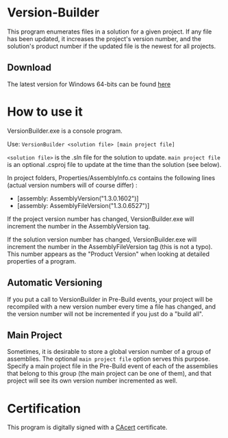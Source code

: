 # Version-Builder
This program enumerates files in a solution for a given project. If any file has been updated, it increases the project's version number, and the solution's product number if the updated file is the newest for all projects.

## Download
The latest version for Windows 64-bits can be found [here](https://github.com/dlebansais/Version-Builder/releases)

# How to use it
VersionBuilder.exe is a console program.

Use: `VersionBuilder <solution file> [main project file]`

`<solution file>` is the .sln file for the solution to update. `main project file` is an optional .csproj file to update at the time than the solution (see below).

In project folders, Properties/AssemblyInfo.cs contains the following lines (actual version numbers will of course differ) :

* [assembly: AssemblyVersion("1.3.0.1602")]
* [assembly: AssemblyFileVersion("1.3.0.6527")]

If the project version number has changed, VersionBuilder.exe will increment the number in the AssemblyVersion tag.

If the solution version number has changed, VersionBuilder.exe will increment the number in the AssemblyFileVersion tag (this is not a typo). This number appears as the "Product Version" when looking at detailed properties of a program.

## Automatic Versioning

If you put a call to VersionBuilder in Pre-Build events, your project will be recompiled with a new version number every time a file has changed, and the version number will not be incremented if you just do a "build all".

## Main Project

Sometimes, it is desirable to store a global version number of a group of assemblies. The optional `main project file` option serves this purpose. Specify a main project file in the Pre-Build event of each of the assemblies that belong to this group (the main project can be one of them), and that project will see its own version number incremented as well. 

# Certification

This program is digitally signed with a [CAcert](https://www.cacert.org/) certificate.

